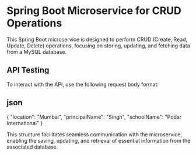 # Spring Boot Microservice for CRUD Operations
This Spring Boot microservice is designed to perform CRUD (Create, Read, Update, Delete) operations, focusing on storing, updating, and fetching data from a MySQL database.

## API Testing
To interact with the API, use the following request body format:

## json
{
    "location": "Mumbai",
    "principalName": "Singh",
    "schoolName": "Podar International"
}

This structure facilitates seamless communication with the microservice, enabling the saving, updating, and retrieval of essential information from the associated database.
